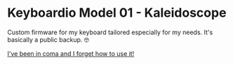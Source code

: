 # Keyboardio Model 01 - Kaleidoscope

Custom firmware for my keyboard tailored especially for my needs. It's basically a public backup. 🤓

[I've been in coma and I forget how to use it!](./Instalation.md)

